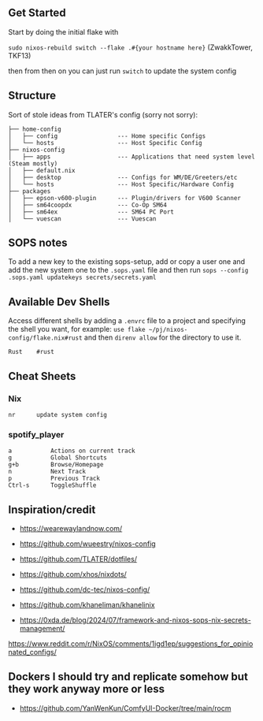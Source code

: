 ## Get Started

Start by doing the initial flake with

`sudo nixos-rebuild switch --flake .#{your hostname here}` (ZwakkTower, TKF13)

then from then on you can just run `switch` to update the system config

## Structure

Sort of stole ideas from TLATER's config (sorry not sorry):
```
├── home-config
│   ├── config                 --- Home specific Configs
│   └── hosts                  --- Host Specific Config
├── nixos-config
│   ├── apps                   --- Applications that need system level (Steam mostly)
│   ├── default.nix
│   ├── desktop                --- Configs for WM/DE/Greeters/etc
│   └── hosts                  --- Host Specific/Hardware Config
├── packages
│   ├── epson-v600-plugin      --- Plugin/drivers for V600 Scanner
│   ├── sm64coopdx             --- Co-Op SM64
│   ├── sm64ex                 --- SM64 PC Port
│   └── vuescan                --- Vuescan
```

## SOPS notes

To add a new key to the existing sops-setup, add or copy a user one and add the new system one to the `.sops.yaml` file and then run `sops --config .sops.yaml updatekeys secrets/secrets.yaml`

## Available Dev Shells

Access different shells by adding a `.envrc` file to a project and specifying the shell you want, for example: `use flake ~/pj/nixos-config/flake.nix#rust` and then `direnv allow` for the directory to use it.

```
Rust    #rust
```

## Cheat Sheets

### Nix
```
nr      update system config
```

### spotify_player
```
a           Actions on current track
g           Global Shortcuts
g+b         Browse/Homepage
n           Next Track
p           Previous Track
Ctrl-s      ToggleShuffle
```

## Inspiration/credit

- https://wearewaylandnow.com/

- https://github.com/wueestry/nixos-config
- https://github.com/TLATER/dotfiles/
- https://github.com/xhos/nixdots/
- https://github.com/dc-tec/nixos-config/
- https://github.com/khaneliman/khanelinix
- https://0xda.de/blog/2024/07/framework-and-nixos-sops-nix-secrets-management/

https://www.reddit.com/r/NixOS/comments/1igd1ep/suggestions_for_opinionated_configs/

## Dockers I should try and replicate somehow but they work anyway more or less

- https://github.com/YanWenKun/ComfyUI-Docker/tree/main/rocm